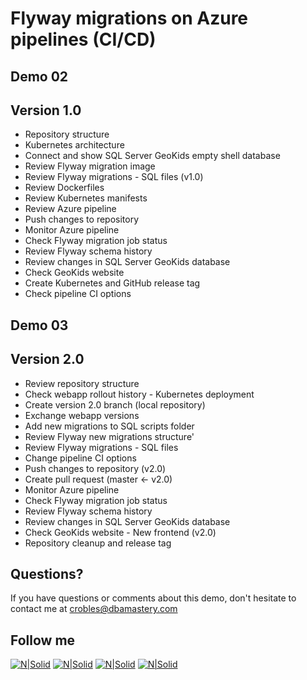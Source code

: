 # Flyway migrations on Azure pipelines (CI/CD)

## Demo 02
## Version 1.0
* Repository structure
* Kubernetes architecture
* Connect and show SQL Server GeoKids empty shell database
* Review Flyway migration image
* Review Flyway migrations - SQL files (v1.0)
* Review Dockerfiles
* Review Kubernetes manifests
* Review Azure pipeline
* Push changes to repository
* Monitor Azure pipeline
* Check Flyway migration job status
* Review Flyway schema history
* Review changes in SQL Server GeoKids database
* Check GeoKids website
* Create Kubernetes and GitHub release tag
* Check pipeline CI options

## Demo 03
## Version 2.0
* Review repository structure
* Check webapp rollout history - Kubernetes deployment
* Create version 2.0 branch (local repository)
* Exchange webapp versions
* Add new migrations to SQL scripts folder
* Review Flyway new migrations structure'
* Review Flyway migrations - SQL files
* Change pipeline CI options
* Push changes to repository (v2.0)
* Create pull request (master <- v2.0)
* Monitor Azure pipeline
* Check Flyway migration job status
* Review Flyway schema history
* Review changes in SQL Server GeoKids database
* Check GeoKids website - New frontend (v2.0)
* Repository cleanup and release tag


## Questions?
If you have questions or comments about this demo, don't hesitate to contact me at <crobles@dbamastery.com>

## Follow me
[![N|Solid](http://dbamastery.com/wp-content/uploads/2018/08/if_twitter_circle_color_107170.png)](https://twitter.com/dbamastery) [![N|Solid](http://dbamastery.com/wp-content/uploads/2018/08/if_github_circle_black_107161.png)](https://github.com/dbamaster) [![N|Solid](http://dbamastery.com/wp-content/uploads/2018/08/if_linkedin_circle_color_107178.png)](https://www.linkedin.com/in/croblesdba/) [![N|Solid](http://dbamastery.com/wp-content/uploads/2018/08/if_browser_1055104.png)](http://dbamastery.com/)